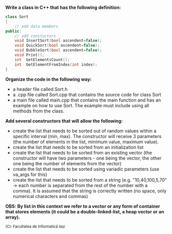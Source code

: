 **Write a class in C++ that has the following definition:**

```cpp
class Sort
{
    // add data members
public:
    // add constuctors
    void InsertSort(bool ascendent=false);
    void QuickSort(bool ascendent=false);
    void BubbleSort(bool ascendent=false);
    void Print();
    int  GetElementsCount();
    int  GetElementFromIndex(int index);
}
```

**Organize the code in the following way:**

- a header file called Sort.h
- a .cpp file called Sort.cpp that contains the source code for class Sort
- a main file called main.cpp that contains the main function and has an example on how to use Sort. The example must include using all methods from the class.

**Add several constructors that will allow the following:**

- create the list that needs to be sorted out of random values within a specific interval (min, max). The constructor will receive 3 parameters (the number of elements in the list, minimum value, maximum value).
- create the list that needs to be sorted from an initialization list
- create the list that needs to be sorted from an existing vector (the constructor will have two parameters - one being the vector, the other one being the number of elements from the vector)
- create the list that needs to be sorted using variadic parameters (use va_args for this)
- create the list that needs to be sorted from a string (e.g. "10,40,100,5,70" -> each number is separated from the rest of the number with a comma). It is assumed that the string is correctly written (no space, only numerical characters and commas)

**OBS: By list in this context we refer to a vector or any form of container that stores elements (it could be a double-linked-list, a heap vector or an array).**

<sub>(C): Facultatea de Informatică Iași</sub>
